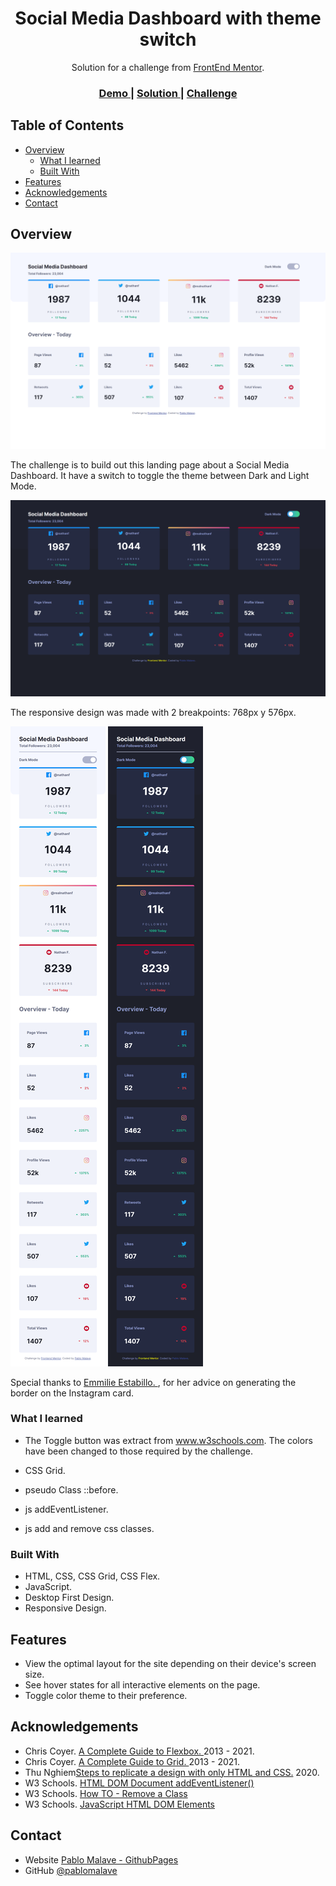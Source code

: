 <h1 align="center">Social Media Dashboard with theme switch</h1>

<div align="center">
   Solution for a challenge from  <a href="http://frontendmentor.io" target="_blank">FrontEnd Mentor</a>.
</div>

<div align="center">
  <h3>
    <a href="https://fem-social-media-dashboard-gamma.vercel.app/">
      Demo
    </a>
    <span> | </span>
    <a href="https://github.com/pablomalave/FEM-social-media-dashboard.git">
      Solution
    </a>
    <span> | </span>
    <a href="https://www.frontendmentor.io/challenges/social-media-dashboard-with-theme-switcher-6oY8ozp_H">
      Challenge
    </a>
  </h3>
</div>

<!-- TABLE OF CONTENTS -->

## Table of Contents

- [Overview](#overview)
  - [What I learned](#what-i-learned)
  - [Built With](#built-with)
- [Features](#features)
- [Acknowledgements](#acknowledgements)
- [Contact](#contact)

<!-- OVERVIEW -->

## Overview

![screenshot](.\images\desktop_light.png)


The challenge is to build out this landing page about a Social Media Dashboard. It have a switch to toggle the theme between Dark and Light Mode.

![screenshot](.\images\desktop_dark.png)

The responsive design was made with 2 breakpoints: 768px y 576px.

![screenshot](.\images\mobile_light.png)
![screenshot](.\images\mobile_dark.png)

Special thanks to [Emmilie Estabillo. ](https://github.com/emestabillo), for her advice on generating the border on the Instagram card.

### What I learned

- The Toggle button was extract from www.w3schools.com. The colors have been changed to those required by the challenge.

- CSS Grid.

- pseudo Class ::before.

- js addEventListener.

- js add and remove css classes.

### Built With

- HTML, CSS, CSS Grid, CSS Flex.
- JavaScript.
- Desktop First Design.
- Responsive Design.

## Features

- View the optimal layout for the site depending on their device's screen size.
- See hover states for all interactive elements on the page.
- Toggle color theme to their preference.

## Acknowledgements

- Chris Coyer. [A Complete Guide to Flexbox. ](https://css-tricks.com/snippets/css/a-guide-to-flexbox/) 2013 - 2021.
- Chris Coyer. [A Complete Guide to Grid. ](https://css-tricks.com/snippets/css/complete-guide-grid/) 2013 - 2021.
- Thu Nghiem[Steps to replicate a design with only HTML and CSS.](https://devchallenges-blogs.web.app/how-to-replicate-design/) 2020.
- W3 Schools. [HTML DOM Document addEventListener()](https://www.w3schools.com/jsref/met_document_addeventlistener.asp)
- W3 Schools. [How TO - Remove a Class](https://www.w3schools.com/howto/howto_js_remove_class.asp)
- W3 Schools. [JavaScript HTML DOM Elements](https://www.w3schools.com/js/js_htmldom_elements.asp)


## Contact

- Website [Pablo Malave - GithubPages](https://pablomalave.github.io/CV/)
- GitHub [@pablomalave](https://github.com/pablomalave)